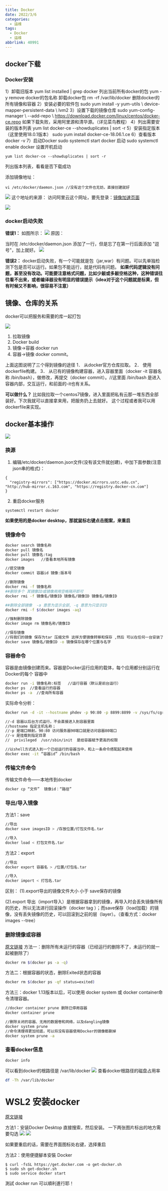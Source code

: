 ```yaml
---
title: Docker
date: 2022/3/6
categories:
  - 运维
tags:
  - Docker
  - 运维
abbrlink: 40991
---
```




##  docker下载

###  Docker安装
1）卸载旧版本
yum list installed | grep docker 列出当前所有docker的包
yum -y remove docker的包名称 卸载docker包
rm -rf /var/lib/docker 删除docker的所有镜像和容器
2）安装必要的软件包
sudo yum install -y yum-utils \ device-mapper-persistent-data \ lvm2
3）设置下载的镜像仓库
sudo yum-config-manager \ --add-repo \ https://download.docker.com/linux/centos/docker-ce.repo
如果下载失败，采用阿里源和清华源。（详见菜鸟教程）
4）列出需要安装的版本列表
yum list docker-ce --showduplicates | sort -r
5）安装指定版本（这里使用18.0.1版本）
sudo yum install docker-ce-18.06.1.ce
6）查看版本
docker -v
7）启动Docker
sudo systemctl start docker 启动
sudo systemctl enable docker 设置开机启动
```
yum list docker-ce --showduplicates | sort -r
```
列出版本列表，看看是否下载成功

添加镜像地址：

```
vi /etc/docker/daemon.json //没有这个文件也无妨，直接创建就好
```
![](https://cdn.jsdelivr.net/gh/gaofeng-lin/picture_bed/img/cecd311ce895425cafdd7a8edf9a376a.png)
这个地址的来源：
访问阿里云这个网址，要先登录：[镜像加速页面](https://cr.console.aliyun.com/?spm=a2c6h.12873639.0.0.7aec4073HlA7e2#/accelerator)

![](https://cdn.jsdelivr.net/gh/gaofeng-lin/picture_bed/img/20230522150025.png)
###  docker启动失败
**错误1：**
如图所示：
![](https://cdn.jsdelivr.net/gh/gaofeng-lin/picture_bed/img/20230522150048.png)
原因：

当时在 /etc/docker/daemon.json  添加了一行，但是忘了在第一行后面添加 "逗号"，加上就好。
![](https://cdn.jsdelivr.net/gh/gaofeng-lin/picture_bed/img/20230522150106.png)



**错误2：**
docker启动失败，有一个可能就是包（jar,war）有问题。可以先单独检测下包是否可以运行。如果包不能运行，就是代码有问题。
**如果代码逻辑没有问题，甚至没有改动。可能要注意格式问题，比如少敲或多敲空格这种，这种错误往往看不出来，或者编译器没有明显的错误提示（idea对于这个问题就是标黄，但有时候又不影响，很容易不注意）**

## 镜像、仓库的关系
docker可以把服务和需要的库一起打包

![](https://cdn.jsdelivr.net/gh/gaofeng-lin/picture_bed/img/20230522150124.png)
1.	拉取镜像
2.	Docker build
3.	镜像->容器 docker run
4.	容器->镜像 docker commit。

上面这图说明了三个得到镜像的途径
1．	从docker官方仓库拉取。
2．	使用dockerfile构建。
3．	从已有的镜像构建容器，进入容器里面（docker -it 容器名称 /bin/bash），做修改，再提交（docker commit）。//这里面 /bin/bash 是进入容器内部，交互运行，和前面的-it也有关系。

**可以做什么？**
比如我拉取一个centos7镜像，进入里面把私有云那一堆东西全部装好。下次我就可以直接拿来用，把服务扔上去就好。
这个过程或者我可以用dockerfile来实现。


## docker基本操作
![](https://cdn.jsdelivr.net/gh/gaofeng-lin/picture_bed/img/20230522150146.png)

### 换源
1. 编辑/etc/docker/daemon.json文件(没有该文件就创建)，中加下面参数(注意json串的格式)：
```
{
  "registry-mirrors": ["https://docker.mirrors.ustc.edu.cn", "http://hub-mirror.c.163.com", "https://registry.docker-cn.com"]
}

```


2. 重启docker服务
```
systemctl restart docker
```

**如果使用的是docker desktop，那就鼠标右键点击图案，来重启**
### 镜像命令

```bash
docker search 镜像名称
docker pull 镜像名 
docker pull 镜像名:tag
docker images   //查看本地所有镜像

//提交镜像
docker commit 容器id 镜像:版本号

//删除镜像
docker rmi -f 镜像名称  
##删除多个 其镜像ID或镜像用用空格隔开即可 
docker rmi -f 镜像名/镜像ID 镜像名/镜像ID 镜像名/镜像ID

##删除全部镜像  -a 意思为显示全部, -q 意思为只显示ID
docker rmi -f $(docker images -aq)

//强制删除镜像
docker image rm 镜像名称/镜像ID

//保存镜像
//将我们的镜像 保存为tar 压缩文件 这样方便镜像转移和保存 ,然后 可以在任何一台安装了docker的服务器上 加载这//个镜像
docker save 镜像名/镜像ID -o 镜像保存在哪个位置与名字
```

### 容器命令
容器是由镜像创建而来。容器是Docker运行应用的载体，每个应用都分别运行在Docker的每个 容器中

```bash
docker run -i 镜像名称:标签   //运行容器（默认是前台运行） 
docker ps  //查看运行的容器 
docker ps -a  //查询所有容器
```
实际命令分析：

```bash
docker run -d -it --hostname phdev -p 90:80 -p 8899:8899 -v /sys/fs/cgroup:/sys/fs/cgroup --privileged “镜像名字” /usr/sbin/init

//-d 容器以后台方式运行，不会直接进入到容器里面
//hostname 指定主机名称；
//-p 是端口映射。90:80 访问服务器90端口就是访问容器80端口
//-v 是挂载到指定目录
//  privileged  /usr/sbin/init  是给容器赋予更高的权限
```

```bash
//以shell方式进入到一个已经运行的容器当中，和上一条命令搭配起来使用
docker exec -it “容器id” /bin/bash
```

### 传输文件命令
传输文件命令——本地传到docker

```bash
docker cp “文件”  镜像id：“路径”
```

### 导出/导入镜像
方法1：save

```bash
//导出
docker save imagesID > /存放位置/打包文件名.tar

//导入
docker load < 打包文件名.tar
```

方法2：export

```bash
//导出
docker export 容器名 > /位置/打包名.tar

//导入
docker import < 打包名.tar
```

区别：
(1).export导出的镜像文件大小 小于 save保存的镜像

(2).export 导出（import导入）是根据容器拿到的镜像，再导入时会丢失镜像所有的历史，所以无法进行回滚操作（docker tag ）；而save保存（load加载）的镜像，没有丢失镜像的历史，可以回滚到之前的层（layer）。（查看方式：docker images --tree）

### 删除镜像或容器
[原文链接](https://blog.csdn.net/qq_42006301/article/details/105102020)
方法一：删除所有未运行的容器（已经运行的删除不了，未运行的就一起被删除了）

```bash
docker rm $(docker ps -a -q)
```
方法二：根据容器的状态，删除Exited状态的容器

```bash
docker rm $(docker ps -qf status=exited)
```
方法三：docker 1.13版本以后，可以使用 docker system 或 docker container命令清理容器。

```bash
//docker container prune 删除已停用容器
docker container prune

//删除关闭的容器、无用的数据卷和网络，以及dangling镜像
docker system prune 
//命令清理得更加彻底，可以将没有容器使用Docker的镜像都删掉
docker system prune -a 
```
### 查看docker信息

```bash
docker info
```
可以看到docker的根路径是 /var/lib/docker
![](https://cdn.jsdelivr.net/gh/gaofeng-lin/picture_bed/img/20230522150209.png)
查看docker根路径的磁盘占用率

```bash
df -Th /var/lib/docker
```

# WSL2 安装docker
[原文链接](https://hackmd.io/@CynthiaChuang/Install-Docker-in-WSL2#%E6%96%B9%E6%B3%951%EF%BD%9C%E5%AE%89%E8%A3%9D-Docker-%E6%90%AD%E9%85%8D-Docker-Desktop)

方法1：安装Docker Desktop
直接搜索，然后安装。
一下两张图片标出的地方需要勾选
![](https://cdn.jsdelivr.net/gh/gaofeng-lin/picture_bed/img1/Z9khlXF.png)
![](https://cdn.jsdelivr.net/gh/gaofeng-lin/picture_bed/img1/pZdTTH9.png)

如果要重启的话，需要在界面图标处右键，选择重启

方法2：使用便捷腳本安裝 Docker

```
$ curl -fsSL https://get.docker.com -o get-docker.sh
$ sudo sh get-docker.sh
$ sudo service docker start
```

測試 docker run 可以順利進行耶！
